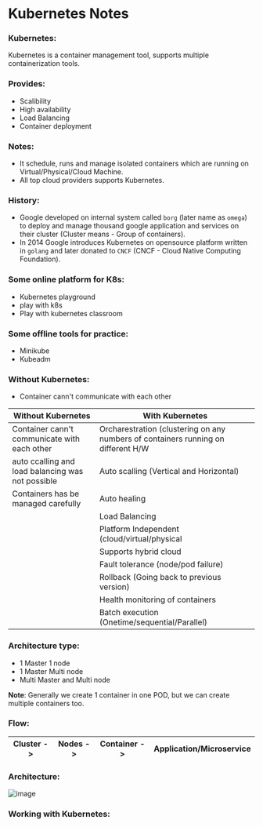 # Kubernetes Notes

### Kubernetes:
Kubernetes is a container management tool, supports multiple containerization tools.

### Provides:
- Scalibility
- High availability
- Load Balancing
- Container deployment

### Notes:
- It schedule, runs and manage isolated containers which are running on Virtual/Physical/Cloud Machine.
- All top cloud providers supports Kubernetes.

### History:
- Google developed on internal system called `borg` (later name as `omega`) to deploy and manage thousand google application and services on their cluster (Cluster means - Group of containers).
- In 2014 Google introduces Kubernetes on opensource platform written in `golang` and later donated to `CNCF` (CNCF - Cloud Native Computing Foundation).

### Some online platform for K8s:
- Kubernetes playground
- play with k8s
- Play with kubernetes classroom

### Some offline tools for practice:
- Minikube
- Kubeadm

### Without Kubernetes:
- Container cann't communicate with each other

| Without Kubernetes | With Kubernetes |
| --- | --- |
| Container cann't communicate with each other | Orcharestration (clustering on any numbers of containers running on different H/W |
| auto ccalling and load balancing was not possible | Auto scalling (Vertical and Horizontal) |
| Containers has be managed carefully| Auto healing |
| | Load Balancing |
| | Platform Independent (cloud/virtual/physical |
| | Supports hybrid cloud |
| | Fault tolerance (node/pod failure) |
| | Rollback (Going back to previous version) |
| | Health monitoring of containers |
| | Batch execution (Onetime/sequential/Parallel) |

### Architecture type:
- 1 Master 1 node
- 1 Master Multi node
- Multi Master and Multi node

**Note**: Generally we create 1 container in one POD, but we can create multiple containers too.

### Flow:
| Cluster ->| Nodes ->| Container -> | Application/Microservice|
| --- | --- | --- | ---|

### Architecture:

![image](https://github.com/chandankumar994/DevOps-Mastery/assets/15160387/2a994bab-77e3-491e-9d5d-4e0f4d995202)

### Working with Kubernetes:

